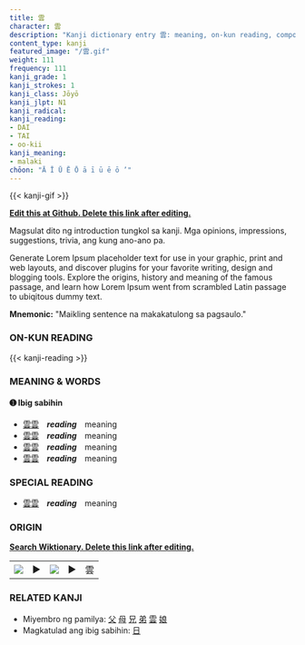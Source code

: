 ```yaml
---
title: 雲
character: 雲
description: "Kanji dictionary entry 雲: meaning, on-kun reading, compounds, origin, related kanji"
content_type: kanji
featured_image: "/雲.gif"
weight: 111
frequency: 111
kanji_grade: 1
kanji_strokes: 1
kanji_class: Jōyō
kanji_jlpt: N1
kanji_radical: 
kanji_reading: 
- DAI
- TAI
- oo-kii
kanji_meaning:
- malaki
chōon: "Ā Ī Ū Ē Ō ā ī ū ē ō ’"
---
```

[//]: # (Don't edit the line below. Kanji animated GIF code is automatically generated.)
{{< kanji-gif >}}

[//]: # (Edit below this line.)

**[Edit this at Github. Delete this link after editing.](https://github.com/tim0g/tim/tree/main/content/kanji/雲/index.md)**

Magsulat dito ng introduction tungkol sa kanji. Mga opinions, impressions, suggestions, trivia, ang kung ano-ano pa.

Generate Lorem Ipsum placeholder text for use in your graphic, print and web layouts, and discover plugins for your favorite writing, design and blogging tools. Explore the origins, history and meaning of the famous passage, and learn how Lorem Ipsum went from scrambled Latin passage to ubiqitous dummy text.
 
**Mnemonic:** "Maikling sentence na makakatulong sa pagsaulo."

### ON-KUN READING

[//]: # (Don't edit the line below. ON-KUN READING code is automatically generated.)
{{< kanji-reading >}}

### MEANING & WORDS

#### ➊ **Ibig sabihin**
  - [雲](../雲)[雲](../雲)　***reading***　meaning
  - [雲](../雲)[雲](../雲)　***reading***　meaning
  - [雲](../雲)[雲](../雲)　***reading***　meaning
  - [雲](../雲)[雲](../雲)　***reading***　meaning

### SPECIAL READING
  - [雲](../雲)[雲](../雲)　***reading***　meaning

### ORIGIN

**[Search Wiktionary. Delete this link after editing.](https://wiktionary.org/wiki/雲)**
<table class="kanji-table"><tr><td>
<img src="60px-雲-bronze.svg.png">
</td><td>▶</td><td>
<img src="60px-雲-oracle.svg.png">
</td><td>▶</td>
<td class="kanji-origin">雲</td>
</tr></table>

### RELATED KANJI
- Miyembro ng pamilya: [父](../父) [母](../母) [兄](../兄) [弟](../弟) [雲](../雲) [娘](../娘)
- Magkatulad ang ibig sabihin: [日](../日)
